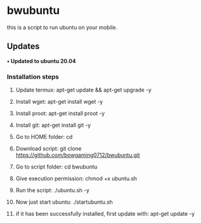 # bwubuntu
this is a script to run ubuntu on your mobile.
## Updates

**• Updated to ubuntu 20.04**



### Installation steps

1. Update termux: apt-get update && apt-get upgrade -y

2. Install wget: apt-get install wget -y

3. Install proot: apt-get install proot -y

4. Install git: apt-get install git -y

5. Go to HOME folder: cd

6. Download script: git clone https://github.com/bowgaming0712/bwubuntu.git

7. Go to script folder: cd bwubuntu

8. Give execution permission: chmod +x ubuntu.sh

9. Run the script: ./ubuntu.sh -y

10. Now just start ubuntu: ./startubuntu.sh

11. if it has been successfully installed, first update with: apt-get update -y



